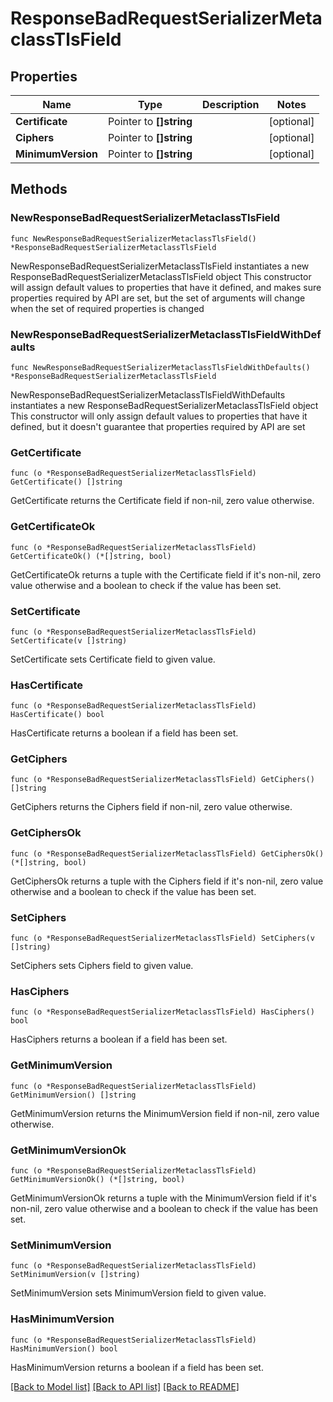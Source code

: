 # ResponseBadRequestSerializerMetaclassTlsField

## Properties

Name | Type | Description | Notes
------------ | ------------- | ------------- | -------------
**Certificate** | Pointer to **[]string** |  | [optional] 
**Ciphers** | Pointer to **[]string** |  | [optional] 
**MinimumVersion** | Pointer to **[]string** |  | [optional] 

## Methods

### NewResponseBadRequestSerializerMetaclassTlsField

`func NewResponseBadRequestSerializerMetaclassTlsField() *ResponseBadRequestSerializerMetaclassTlsField`

NewResponseBadRequestSerializerMetaclassTlsField instantiates a new ResponseBadRequestSerializerMetaclassTlsField object
This constructor will assign default values to properties that have it defined,
and makes sure properties required by API are set, but the set of arguments
will change when the set of required properties is changed

### NewResponseBadRequestSerializerMetaclassTlsFieldWithDefaults

`func NewResponseBadRequestSerializerMetaclassTlsFieldWithDefaults() *ResponseBadRequestSerializerMetaclassTlsField`

NewResponseBadRequestSerializerMetaclassTlsFieldWithDefaults instantiates a new ResponseBadRequestSerializerMetaclassTlsField object
This constructor will only assign default values to properties that have it defined,
but it doesn't guarantee that properties required by API are set

### GetCertificate

`func (o *ResponseBadRequestSerializerMetaclassTlsField) GetCertificate() []string`

GetCertificate returns the Certificate field if non-nil, zero value otherwise.

### GetCertificateOk

`func (o *ResponseBadRequestSerializerMetaclassTlsField) GetCertificateOk() (*[]string, bool)`

GetCertificateOk returns a tuple with the Certificate field if it's non-nil, zero value otherwise
and a boolean to check if the value has been set.

### SetCertificate

`func (o *ResponseBadRequestSerializerMetaclassTlsField) SetCertificate(v []string)`

SetCertificate sets Certificate field to given value.

### HasCertificate

`func (o *ResponseBadRequestSerializerMetaclassTlsField) HasCertificate() bool`

HasCertificate returns a boolean if a field has been set.

### GetCiphers

`func (o *ResponseBadRequestSerializerMetaclassTlsField) GetCiphers() []string`

GetCiphers returns the Ciphers field if non-nil, zero value otherwise.

### GetCiphersOk

`func (o *ResponseBadRequestSerializerMetaclassTlsField) GetCiphersOk() (*[]string, bool)`

GetCiphersOk returns a tuple with the Ciphers field if it's non-nil, zero value otherwise
and a boolean to check if the value has been set.

### SetCiphers

`func (o *ResponseBadRequestSerializerMetaclassTlsField) SetCiphers(v []string)`

SetCiphers sets Ciphers field to given value.

### HasCiphers

`func (o *ResponseBadRequestSerializerMetaclassTlsField) HasCiphers() bool`

HasCiphers returns a boolean if a field has been set.

### GetMinimumVersion

`func (o *ResponseBadRequestSerializerMetaclassTlsField) GetMinimumVersion() []string`

GetMinimumVersion returns the MinimumVersion field if non-nil, zero value otherwise.

### GetMinimumVersionOk

`func (o *ResponseBadRequestSerializerMetaclassTlsField) GetMinimumVersionOk() (*[]string, bool)`

GetMinimumVersionOk returns a tuple with the MinimumVersion field if it's non-nil, zero value otherwise
and a boolean to check if the value has been set.

### SetMinimumVersion

`func (o *ResponseBadRequestSerializerMetaclassTlsField) SetMinimumVersion(v []string)`

SetMinimumVersion sets MinimumVersion field to given value.

### HasMinimumVersion

`func (o *ResponseBadRequestSerializerMetaclassTlsField) HasMinimumVersion() bool`

HasMinimumVersion returns a boolean if a field has been set.


[[Back to Model list]](../README.md#documentation-for-models) [[Back to API list]](../README.md#documentation-for-api-endpoints) [[Back to README]](../README.md)



